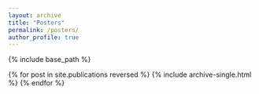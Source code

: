 ```yaml
---
layout: archive
title: "Posters"
permalink: /posters/
author_profile: true
---
```


{% include base_path %}

{% for post in site.publications reversed %}
  {% include archive-single.html %}
{% endfor %}
